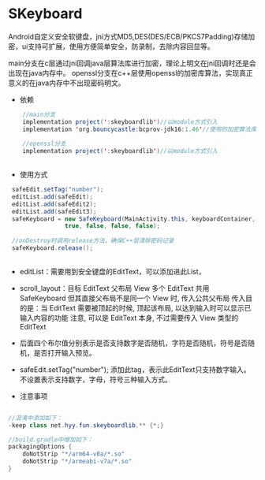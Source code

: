# **SKeyboard**
Android自定义安全软键盘，jni方式MD5,DES(DES/ECB/PKCS7Padding)存储加密，ui支持可扩展，使用方便简单安全，防录制，去除内容回显等。

main分支在c层通过jni回调java层算法库进行加密，理论上明文在jni回调时还是会出现在java内存中。
openssl分支在c++层使用openssl的加密库算法，实现真正意义的在java内存中不出现密码明文。

- 依赖

```java
    //main分支
    implementation project(':skeyboardlib')//以module方式引入
    implementation 'org.bouncycastle:bcprov-jdk16:1.46'//使用的加密算法库
    
    //openssl分支
    implementation project(':skeyboardlib')//以module方式引入
    
```


- 使用方式

```java
 safeEdit.setTag("number");
 editList.add(safeEdit);
 editList.add(safeEdit2);
 editList.add(safeEdit3);
 safeKeyboard = new SafeKeyboard(MainActivity.this, keyboardContainer, editList,scroll_layout,
                true, false, false, false);
                
 //onDestroy时调用release方法，确保C++层清除密码记录
 safeKeyboard.release();
 
```
- editList：需要用到安全键盘的EditText，可以添加进此List，
- scroll_layout：目标 EditText 父布局 View
  多个 EditText 共用 SafeKeyboard 但其直接父布局不是同一个 View 时, 传入公共父布局
  传入目的是：当 EditText 需要被顶起的时候, 顶起该布局, 以达到输入时可以显示已输入内容的功能
  注意, 可以是 EditText 本身, 不过需要传入 View 类型的 EditText
- 后面四个布尔值分别表示是否支持数字是否随机，字符是否随机，符号是否随机，是否打开输入预览。
- safeEdit.setTag("number"); 添加此tag，表示此EditText只支持数字输入。不设置表示支持数字，字母，符号三种输入方式。


- 注意事项

```java

//混淆中添加如下：
-keep class net.hyy.fun.skeyboardlib.** {*;}

//build.gradle中增加如下：
packagingOptions {
    doNotStrip "*/arm64-v8a/*.so"
    doNotStrip "*/armeabi-v7a/*.so"
}

```                 



